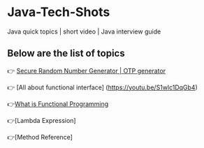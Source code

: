 # Java-Tech-Shots
 Java quick topics | short video | Java interview guide 
 
 ## Below are the list of topics

👉 [Secure Random Number Generator | OTP generator](https://youtu.be/JuX7lQg6mYA)

👉 [All about functional interface] (https://youtu.be/S1wlc1DqGb4)

👉[What is Functional Programming](https://youtu.be/oMOAveE15Wc)

👉[Lambda Expression]

👉[Method Reference]
